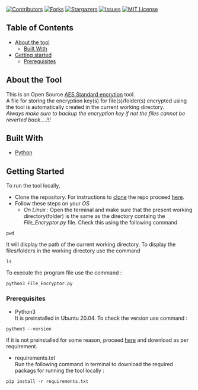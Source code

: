 [![Contributors][contributors-shield]][contributors-url]
[![Forks][forks-shield]][forks-url]
[![Stargazers][stars-shield]][stars-url]
[![Issues][issues-shield]][issues-url]
[![MIT License][license-shield]][license-url]

## Table of Contents
* [About the tool](#about-the-tool)
  * [Built With](#built-with)
* [Getting started](#getting-started)
  * [Prerequisites](#prerequisites)
  
## About the Tool
This is an Open Source [AES Standard encrytion][0] tool.
<br>
A file for storing the encryption key(s) for file(s)/folder(s) encrypted using the tool is automatically created in the current working directory.
<br>
*Always make sure to backup the encryption key if not the files cannot be reverted back....!!!*

## Built With
* [Python][1]

## Getting Started
To run the tool locally, 
* Clone the repository. For instructions to [clone][2] the repo proceed [here][3].
* Follow these steps on your *OS*
  * *On Linux* : Open the terminal and make sure that the present working directory(folder) is the same as the directory containg the *File_Encryptor.py* file. Check this using the following command
```
pwd
```
It will display the path of the current working directory. To display the files/folders in the working directory use the command
```
ls
```
To execute the program file use the command :
```
python3 File_Encryptor.py
```
### Prerequisites
* Python3<br>
It is preinstalled in Ubuntu 20.04. To check the version use command :
```
python3 --version
```
If it is not preinstalled for some reason, proceed [here][4] and download as per requirement.
* requirements.txt<br>
Run the following command in terminal to download the required packags for running the tool locally : 
```
pip install -r requirements.txt
```

[contributors-shield]: https://img.shields.io/github/contributors/rexdivakar/Fi1e-EncRypt0R.svg?style=flat-square
[contributors-url]: https://github.com/rexdivakar/Fi1e-EncRypt0R/graphs/contributors
[forks-shield]: https://img.shields.io/github/forks/rexdivakar/Fi1e-EncRypt0R.svg?style=flat-square
[forks-url]: https://github.com/rexdivakar/Fi1e-EncRypt0R/network/members
[stars-shield]: https://img.shields.io/github/stars/rexdivakar/Fi1e-EncRypt0R.svg?style=flat-square
[stars-url]: https://github.com/rexdivakar/Fi1e-EncRypt0R/stargazers
[issues-shield]: https://img.shields.io/github/issues/rexdivakar/Fi1e-EncRypt0R.svg?style=flat-square
[issues-url]: https://github.com/rexdivakar/Fi1e-EncRypt0R/issues
[license-shield]: https://img.shields.io/github/license/rexdivakar/Fi1e-EncRypt0R.svg?style=flat-square
[license-url]: https://github.com/rexdivakar/Fi1e-EncRypt0R/blob/master/LICENSE.txt
[0]:https://www.comparitech.com/blog/information-security/what-is-aes-encryption/
[1]:https://www.python.org/
[2]:https://docs.github.com/en/free-pro-team@latest/github/creating-cloning-and-archiving-repositories/cloning-a-repository-from-github
[3]:https://docs.github.com/en/free-pro-team@latest/github/creating-cloning-and-archiving-repositories/cloning-a-repository
[4]:https://www.python.org/downloads/
